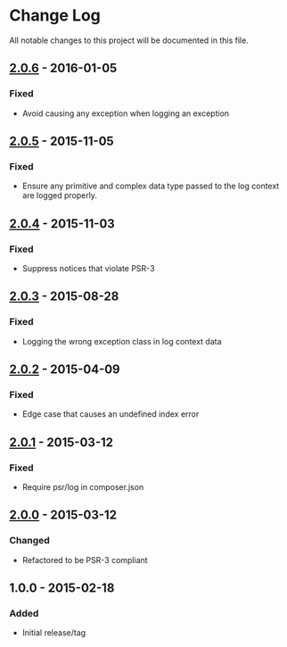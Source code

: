 # Change Log
All notable changes to this project will be documented in this file.

## [2.0.6] - 2016-01-05
### Fixed
- Avoid causing any exception when logging an exception

## [2.0.5] - 2015-11-05
### Fixed
- Ensure any primitive and complex data type passed to the log context are logged properly.

## [2.0.4] - 2015-11-03
### Fixed
- Suppress notices that violate PSR-3

## [2.0.3] - 2015-08-28
### Fixed
- Logging the wrong exception class in log context data

## [2.0.2] - 2015-04-09
### Fixed
- Edge case that causes an undefined index error

## [2.0.1] - 2015-03-12
### Fixed
- Require psr/log in composer.json

## [2.0.0] - 2015-03-12
### Changed
- Refactored to be PSR-3 compliant

## 1.0.0 - 2015-02-18
### Added
- Initial release/tag

[2.0.6]: https://github.com/eBayEnterprise/magento-log/compare/2.0.5...2.0.6
[2.0.5]: https://github.com/eBayEnterprise/magento-log/compare/2.0.4...2.0.5
[2.0.4]: https://github.com/eBayEnterprise/magento-log/compare/2.0.3...2.0.4
[2.0.3]: https://github.com/eBayEnterprise/magento-log/compare/2.0.2...2.0.3
[2.0.2]: https://github.com/eBayEnterprise/magento-log/compare/2.0.1...2.0.2
[2.0.1]: https://github.com/eBayEnterprise/magento-log/compare/2.0.0...2.0.1
[2.0.0]: https://github.com/eBayEnterprise/magento-log/compare/1.0.0...2.0.0
